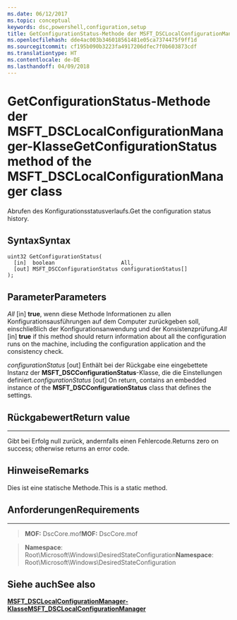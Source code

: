 ```yaml
---
ms.date: 06/12/2017
ms.topic: conceptual
keywords: dsc,powershell,configuration,setup
title: GetConfigurationStatus-Methode der MSFT_DSCLocalConfigurationManager-Klasse
ms.openlocfilehash: dde4ac003b346018561481e05ca7374475f9ff1d
ms.sourcegitcommit: cf195b090b3223fa4917206dfec7f0b603873cdf
ms.translationtype: HT
ms.contentlocale: de-DE
ms.lasthandoff: 04/09/2018
---
```

# <a name="getconfigurationstatus-method-of-the-msftdsclocalconfigurationmanager-class"></a><span data-ttu-id="3dd87-103">GetConfigurationStatus-Methode der MSFT_DSCLocalConfigurationManager-Klasse</span><span class="sxs-lookup"><span data-stu-id="3dd87-103">GetConfigurationStatus method of the MSFT_DSCLocalConfigurationManager class</span></span>

<span data-ttu-id="3dd87-104">Abrufen des Konfigurationsstatusverlaufs.</span><span class="sxs-lookup"><span data-stu-id="3dd87-104">Get the configuration status history.</span></span>

<a name="syntax"></a><span data-ttu-id="3dd87-105">Syntax</span><span class="sxs-lookup"><span data-stu-id="3dd87-105">Syntax</span></span>
------

```mof
uint32 GetConfigurationStatus(
  [in]  boolean                     All,
  [out] MSFT_DSCConfigurationStatus configurationStatus[]
);
```

<a name="parameters"></a><span data-ttu-id="3dd87-106">Parameter</span><span class="sxs-lookup"><span data-stu-id="3dd87-106">Parameters</span></span>
----------

<span data-ttu-id="3dd87-107">*All* \[in\] **true**, wenn diese Methode Informationen zu allen Konfigurationsausführungen auf dem Computer zurückgeben soll, einschließlich der Konfigurationsanwendung und der Konsistenzprüfung.</span><span class="sxs-lookup"><span data-stu-id="3dd87-107">*All* \[in\] **true** if this method should return information about all the configuration runs on the machine, including the configuration application and the consistency check.</span></span>

<span data-ttu-id="3dd87-108">*configurationStatus* \[out\] Enthält bei der Rückgabe eine eingebettete Instanz der **MSFT_DSCConfigurationStatus**-Klasse, die die Einstellungen definiert.</span><span class="sxs-lookup"><span data-stu-id="3dd87-108">*configurationStatus* \[out\] On return, contains an embedded instance of the **MSFT_DSCConfigurationStatus** class that defines the settings.</span></span>

## <a name="return-value"></a><span data-ttu-id="3dd87-109">Rückgabewert</span><span class="sxs-lookup"><span data-stu-id="3dd87-109">Return value</span></span>
------------

<span data-ttu-id="3dd87-110">Gibt bei Erfolg null zurück, andernfalls einen Fehlercode.</span><span class="sxs-lookup"><span data-stu-id="3dd87-110">Returns zero on success; otherwise returns an error code.</span></span>

## <a name="remarks"></a><span data-ttu-id="3dd87-111">Hinweise</span><span class="sxs-lookup"><span data-stu-id="3dd87-111">Remarks</span></span>

<span data-ttu-id="3dd87-112">Dies ist eine statische Methode.</span><span class="sxs-lookup"><span data-stu-id="3dd87-112">This is a static method.</span></span>

## <a name="requirements"></a><span data-ttu-id="3dd87-113">Anforderungen</span><span class="sxs-lookup"><span data-stu-id="3dd87-113">Requirements</span></span>
------------
><span data-ttu-id="3dd87-114">**MOF:** DscCore.mof</span><span class="sxs-lookup"><span data-stu-id="3dd87-114">**MOF:** DscCore.mof</span></span>

><span data-ttu-id="3dd87-115">**Namespace**: Root\Microsoft\Windows\DesiredStateConfiguration</span><span class="sxs-lookup"><span data-stu-id="3dd87-115">**Namespace**: Root\Microsoft\Windows\DesiredStateConfiguration</span></span>


## <a name="see-also"></a><span data-ttu-id="3dd87-116">Siehe auch</span><span class="sxs-lookup"><span data-stu-id="3dd87-116">See also</span></span>


[<span data-ttu-id="3dd87-117">**MSFT_DSCLocalConfigurationManager-Klasse**</span><span class="sxs-lookup"><span data-stu-id="3dd87-117">**MSFT_DSCLocalConfigurationManager**</span></span>](msft-dsclocalconfigurationmanager.md)